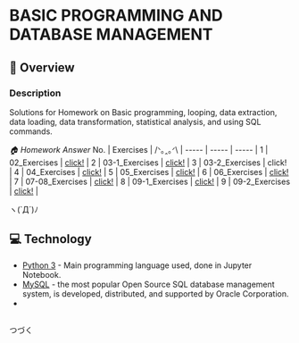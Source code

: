 # BASIC PROGRAMMING AND DATABASE MANAGEMENT

## 📖 Overview
### Description
Solutions for Homework on Basic programming, looping, data extraction, data loading, data transformation, statistical analysis, and using SQL commands.

*🏠 Homework Answer*
No. | Exercises | /ᐠ｡ꞈ｡ᐟ\ |
----- | ----- | ----- |
1 | 02_Exercises | [click!](https://github.com/DeepVader/DADS4002/blob/main/Ex02.ipynb) |
2 | 03-1_Exercises | [click!](https://github.com/DeepVader/DADS4002/blob/main/Ex03_1.ipynb) |
3 | 03-2_Exercises | click! |
4 | 04_Exercises | [click!](https://github.com/DeepVader/DADS4002/blob/main/Ex04.ipynb) |
5 | 05_Exercises | [click!](https://github.com/DeepVader/DADS4002/blob/main/Ex05.ipynb) |
6 | 06_Exercises | [click!](https://github.com/DeepVader/DADS4002/blob/main/Ex06.ipynb) |
7 | 07-08_Exercises | [click!](https://github.com/DeepVader/DADS4002/blob/main/Ex07_08.ipynb) |
8 | 09-1_Exercises | [click!](https://github.com/DeepVader/DADS4002/blob/main/Ex09_1.ipynb) |
9 | 09-2_Exercises | [click!](https://github.com/DeepVader/DADS4002/blob/main/Ex09_2.ipynb) |

ヽ(`Д´)ﾉ

## 💻 Technology

+ [Python 3](http://www.python.org/) - Main programming language used, done in Jupyter Notebook.
+ [MySQL](https://dev.mysql.com/) - the most popular Open Source SQL database management system, is developed, distributed, and supported by Oracle Corporation.
+ []()

##
つづく
